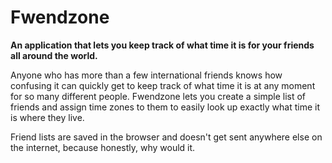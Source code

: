 # Fwendzone

**An application that lets you keep track of what time it is for your friends all
around the world.**

Anyone who has more than a few international friends knows how confusing it can
quickly get to keep track of what time it is at any moment for so many different
people. Fwendzone lets you create a simple list of friends and assign time zones
to them to easily look up exactly what time it is where they live.

Friend lists are saved in the browser and doesn't get sent anywhere else on the
internet, because honestly, why would it.
